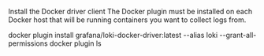 Install the Docker driver client
The Docker plugin must be installed on each Docker host that will be running containers you want to collect logs from.

 docker plugin install grafana/loki-docker-driver:latest --alias loki --grant-all-permissions
 docker plugin ls